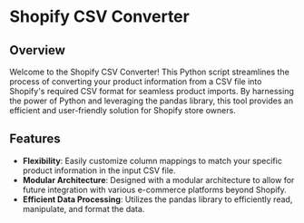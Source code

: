 # Shopify CSV Converter

## Overview

Welcome to the Shopify CSV Converter! This Python script streamlines the process of converting your product information from a CSV file into Shopify's required CSV format for seamless product imports. By harnessing the power of Python and leveraging the pandas library, this tool provides an efficient and user-friendly solution for Shopify store owners.

## Features

- **Flexibility**: Easily customize column mappings to match your specific product information in the input CSV file.
- **Modular Architecture**: Designed with a modular architecture to allow for future integration with various e-commerce platforms beyond Shopify.
- **Efficient Data Processing**: Utilizes the pandas library to efficiently read, manipulate, and format the data.
